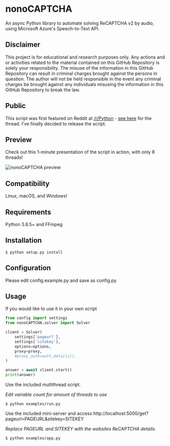 nonoCAPTCHA
===========

An async Python library to automate solving ReCAPTCHA v2 by audio, using Microsoft Azure's Speech-to-Text API.

Disclaimer
----------

This project is for educational and research purposes only. Any actions and or activities related to the material contained on this GitHub Repository is solely your responsibility. The misuse of the information in this GitHub Repository can result in criminal charges brought against the persons in question. The author will not be held responsible in the event any criminal charges be brought against any individuals misusing the information in this GitHub Repository to break the law.

Public
------

This script was first featured on Reddit at [/r/Python](https://reddit.com/r/Python) - [see here](https://www.reddit.com/r/Python/comments/8oqp7v/hey_i_made_a_google_recaptcha_solver_bot_too/) for the thread. I've finally decided to release the script.

Preview
-------

Check out this 1-minute presentation of the script in action, with only 8 threads!

![nonoCAPTCHA preview](https://github.com/mikeyy/nonoCAPTCHA/blob/presentation/presentation.gif)

Compatibility
-------------

Linux, macOS, and Windows!

Requirements
------------

Python 3.6.5+ and FFmpeg

Installation
------------

```shell
$ python setup.py install
```

Configuration
-------------

Please edit config.example.py and save as config.py

Usage
-----

If you would like to use it in your own script

```python
from config import settings
from nonoCAPTCHA.solver import Solver

client = Solver(
    settings['pageurl'],
    settings['sitekey'],
    options=options,
    proxy=proxy,
    #proxy_auth=auth_details(),
)

answer = await client.start()
print(answer)
```

Use the included multithread script.

*Edit variable count for amount of threads to use*

```shell
$ python examples/run.py
```

Use the included mini-server and access http://localhost:5000/get?pageurl=PAGEURL&sitekey=SITEKEY

*Replace PAGEURL and SITEKEY with the websites ReCAPTCHA details.*
```shell
$ python examples/app.py
```
